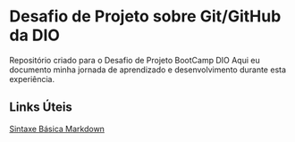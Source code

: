 # Desafio de Projeto sobre Git/GitHub da DIO
Repositório criado para o Desafio de Projeto BootCamp DIO
Aqui eu documento minha jornada de aprendizado e desenvolvimento durante esta experiência.


## Links Úteis
[Sintaxe Básica Markdown](https://www.markdownguide.org/basic-syntax/)
